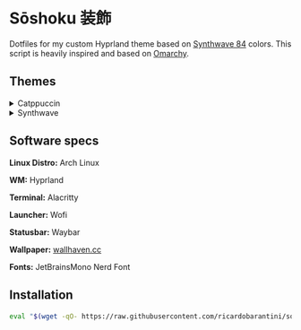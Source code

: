 # Sōshoku 装飾
Dotfiles for my custom Hyprland theme based on [Synthwave 84](https://github.com/robb0wen/synthwave-vscode) colors. This script is heavily inspired and based on [Omarchy](https://github.com/basecamp/omarchy/).

## Themes

<details>
  <summary>Catppuccin</summary>
  <img src="art/catppuccin.png"/>
</details>

<details>
  <summary>Synthwave</summary>
  <img src="art/synthwave.png"/>
</details>

## Software specs

**Linux Distro:** Arch Linux

**WM:** Hyprland

**Terminal:** Alacritty

**Launcher:** Wofi

**Statusbar:** Waybar

**Wallpaper:** [wallhaven.cc](https://wallhaven.cc/w/1q83qg)

**Fonts:** JetBrainsMono Nerd Font

## Installation

```bash
eval "$(wget -qO- https://raw.githubusercontent.com/ricardobarantini/soshoku/refs/heads/main/boot.sh)"
```
